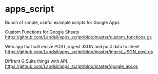 # apps_script
Bunch of simple, useful example scripts for Google Apps

Custom Functions for Google Sheets
https://github.com/Landsil/apps_script/blob/master/custom_functions.gs

Web app that will recive POST, ingest JSON and post data to sheet
https://github.com/Landsil/apps_script/blob/master/ingest_JSON_post.gs

Diffrent G Suite things with API.
https://github.com/Landsil/apps_script/blob/master/google_api.gs

